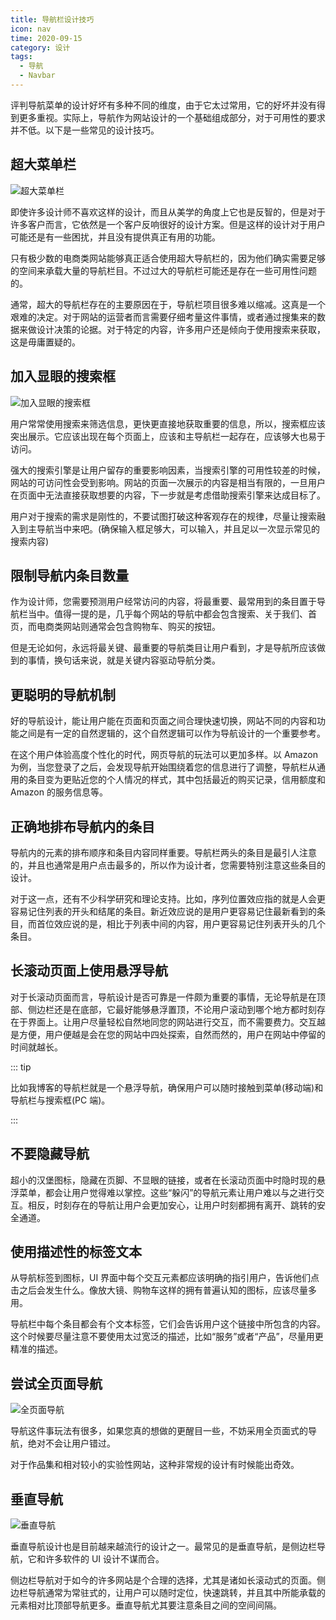 ```yaml
---
title: 导航栏设计技巧
icon: nav
time: 2020-09-15
category: 设计
tags:
  - 导航
  - Navbar
---
```


评判导航菜单的设计好坏有多种不同的维度，由于它太过常用，它的好坏并没有得到更多重视。实际上，导航作为网站设计的一个基础组成部分，对于可用性的要求并不低。以下是一些常见的设计技巧。

## 超大菜单栏

![超大菜单栏](./assets/big-navbar.jpg)

即使许多设计师不喜欢这样的设计，而且从美学的角度上它也是反智的，但是对于许多客户而言，它依然是一个客户反响很好的设计方案。但是这样的设计对于用户可能还是有一些困扰，并且没有提供真正有用的功能。

只有极少数的电商类网站能够真正适合使用超大导航栏的，因为他们确实需要足够的空间来承载大量的导航栏目。不过过大的导航栏可能还是存在一些可用性问题的。

通常，超大的导航栏存在的主要原因在于，导航栏项目很多难以缩减。这真是一个艰难的决定。对于网站的运营者而言需要仔细考量这件事情，或者通过搜集来的数据来做设计决策的论据。对于特定的内容，许多用户还是倾向于使用搜索来获取，这是毋庸置疑的。

## 加入显眼的搜索框

![加入显眼的搜索框](./assets/navbar-with-search.jpg)

用户常常使用搜索来筛选信息，更快更直接地获取重要的信息，所以，搜索框应该突出展示。它应该出现在每个页面上，应该和主导航栏一起存在，应该够大也易于访问。

强大的搜索引擎是让用户留存的重要影响因素，当搜索引擎的可用性较差的时候，网站的可访问性会受到影响。网站的页面一次展示的内容是相当有限的，一旦用户在页面中无法直接获取想要的内容，下一步就是考虑借助搜索引擎来达成目标了。

用户对于搜索的需求是刚性的，不要试图打破这种客观存在的规律，尽量让搜索融入到主导航当中来吧。(确保输入框足够大，可以输入，并且足以一次显示常见的搜索内容)

## 限制导航内条目数量

作为设计师，您需要预测用户经常访问的内容，将最重要、最常用到的条目置于导航栏当中。值得一提的是，几乎每个网站的导航中都会包含搜索、关于我们、首页，而电商类网站则通常会包含购物车、购买的按钮。

但是无论如何，永远将最关键、最重要的导航类目让用户看到，才是导航所应该做到的事情，换句话来说，就是关键内容驱动导航分类。

## 更聪明的导航机制

好的导航设计，能让用户能在页面和页面之间合理快速切换，网站不同的内容和功能之间是有一定的自然逻辑的，这个自然逻辑可以作为导航设计的一个重要参考。

在这个用户体验高度个性化的时代，网页导航的玩法可以更加多样。以 Amazon 为例，当您登录了之后，会发现导航开始围绕着您的信息进行了调整，导航栏从通用的条目变为更贴近您的个人情况的样式，其中包括最近的购买记录，信用额度和 Amazon 的服务信息等。

## 正确地排布导航内的条目

导航内的元素的排布顺序和条目内容同样重要。导航栏两头的条目是最引人注意的，并且也通常是用户点击最多的，所以作为设计者，您需要特别注意这些条目的设计。

对于这一点，还有不少科学研究和理论支持。比如，序列位置效应指的就是人会更容易记住列表的开头和结尾的条目。新近效应说的是用户更容易记住最新看到的条目，而首位效应说的是，相比于列表中间的内容，用户更容易记住列表开头的几个条目。

## 长滚动页面上使用悬浮导航

对于长滚动页面而言，导航设计是否可靠是一件颇为重要的事情，无论导航是在顶部、侧边栏还是在底部，它最好能够悬浮置顶，不论用户滚动到哪个地方都时刻存在于界面上。让用户尽量轻松自然地同您的网站进行交互，而不需要费力。交互越是方便，用户便越是会在您的网站中四处探索，自然而然的，用户在网站中停留的时间就越长。

::: tip

比如我博客的导航栏就是一个悬浮导航，确保用户可以随时接触到菜单(移动端)和导航栏与搜索框(PC 端)。

:::

## 不要隐藏导航

超小的汉堡图标，隐藏在页脚、不显眼的链接，或者在长滚动页面中时隐时现的悬浮菜单，都会让用户觉得难以掌控。这些“躲闪”的导航元素让用户难以与之进行交互。相反，时刻存在的导航让用户会更加安心，让用户时刻都拥有离开、跳转的安全通道。

## 使用描述性的标签文本

从导航标签到图标，UI 界面中每个交互元素都应该明确的指引用户，告诉他们点击之后会发生什么。像放大镜、购物车这样的拥有普遍认知的图标，应该尽量多用。

导航栏中每个条目都会有个文本标签，它们会告诉用户这个链接中所包含的内容。这个时候要尽量注意不要使用太过宽泛的描述，比如“服务”或者“产品”，尽量用更精准的描述。

## 尝试全页面导航

![全页面导航](./assets/full-navigate.jpg)

导航这件事玩法有很多，如果您真的想做的更醒目一些，不妨采用全页面式的导航，绝对不会让用户错过。

对于作品集和相对较小的实验性网站，这种非常规的设计有时候能出奇效。

## 垂直导航

![垂直导航](./assets/vertical-navbar.jpg)

垂直导航设计也是目前越来越流行的设计之一。最常见的是垂直导航，是侧边栏导航，它和许多软件的 UI 设计不谋而合。

侧边栏导航对于如今的许多网站是个合理的选择，尤其是诸如长滚动式的页面。侧边栏导航通常为常驻式的，让用户可以随时定位，快速跳转，并且其中所能承载的元素相对比顶部导航更多。垂直导航尤其要注意条目之间的空间间隔。
